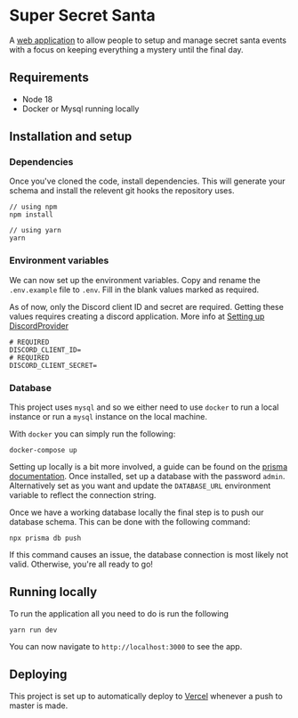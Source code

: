 # Super Secret Santa

A [web application](https://super-secret-santa.vercel.app) to allow people to setup and manage secret santa events with a focus on keeping everything a mystery until the final day.

## Requirements

- Node 18
- Docker or Mysql running locally

## Installation and setup

### Dependencies

Once you've cloned the code, install dependencies. This will generate your schema and install the relevent git hooks the repository uses.

```
// using npm
npm install

// using yarn
yarn
```

### Environment variables

We can now set up the environment variables. Copy and rename the `.env.example` file to `.env`. Fill in the blank values marked as required.

As of now, only the Discord client ID and secret are required. Getting these values requires creating a discord application. More info at [Setting up DiscordProvider](https://create.t3.gg/en/usage/next-auth#setting-up-the-default-discordprovider)

```
# REQUIRED
DISCORD_CLIENT_ID=
# REQUIRED
DISCORD_CLIENT_SECRET=
```

### Database

This project uses `mysql` and so we either need to use `docker` to run a local instance or run a `mysql` instance on the local machine.

With `docker` you can simply run the following:

```
docker-compose up
```

Setting up locally is a bit more involved, a guide can be found on the [prisma documentation](https://www.prisma.io/dataguide/mysql/setting-up-a-local-mysql-database). Once installed, set up a database with the password `admin`. Alternatively set as you want and update the `DATABASE_URL` environment variable to reflect the connection string.

Once we have a working database locally the final step is to push our database schema. This can be done with the following command:

```
npx prisma db push
```

If this command causes an issue, the database connection is most likely not valid. Otherwise, you're all ready to go!

## Running locally

To run the application all you need to do is run the following

```
yarn run dev
```

You can now navigate to `http://localhost:3000` to see the app.

## Deploying

This project is set up to automatically deploy to [Vercel](https://vercel.com) whenever a push to master is made.
